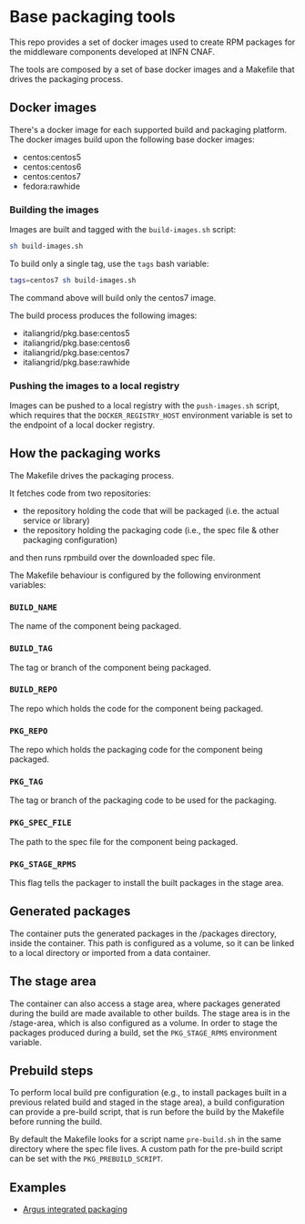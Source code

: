 # Base packaging tools

This repo provides a set of docker images used to create RPM packages for the
middleware components developed at INFN CNAF.

The tools are composed by a set of base docker images and a Makefile that 
drives the packaging process.

## Docker images

There's a docker image for each supported build and packaging platform.
The docker images build upon the following base docker images:

- centos:centos5
- centos:centos6
- centos:centos7
- fedora:rawhide

### Building the images

Images are built and tagged with the `build-images.sh` script:

```bash
sh build-images.sh
```

To build only a single tag, use the `tags` bash variable:

```bash
tags=centos7 sh build-images.sh
```

The command above will build only the centos7 image.

The build process produces the following images:

- italiangrid/pkg.base:centos5
- italiangrid/pkg.base:centos6
- italiangrid/pkg.base:centos7
- italiangrid/pkg.base:rawhide

### Pushing the images to a local registry

Images can be pushed to a local registry with the `push-images.sh` script,
which requires that the `DOCKER_REGISTRY_HOST` environment variable is set to
the endpoint of a local docker registry.

## How the packaging works

The Makefile drives the packaging process.

It fetches code from two repositories:
- the repository holding the code that will be packaged (i.e. the actual
  service or library)
- the repository holding the packaging code (i.e., the spec file & other
  packaging configuration)

and then runs rpmbuild over the downloaded spec file.

The Makefile behaviour is configured by the following environment variables:

### `BUILD_NAME`

The name of the component being packaged.

### `BUILD_TAG`

The tag or branch of the component being packaged.

### `BUILD_REPO`

The repo which holds the code for the component being packaged.

### `PKG_REPO`

The repo which holds the packaging code for the component being packaged.

### `PKG_TAG`

The tag or branch of the packaging code to be used for the packaging.

### `PKG_SPEC_FILE`

The path to the spec file for the component being packaged.

### `PKG_STAGE_RPMS`

This flag tells the packager to install the built packages in the stage area.

## Generated packages

The container puts the generated packages in the /packages directory, inside
the container. This path is configured as a volume, so it can be linked to a
local directory or imported from a data container.

## The stage area

The container can also access a stage area, where packages generated during the
build are made available to other builds.
The stage area is in the /stage-area, which is also configured as a volume.
In order to stage the packages produced during a build, set the `PKG_STAGE_RPMS`
environment variable.

## Prebuild steps

To perform local build pre configuration (e.g., to install packages built in a
previous related build and staged in the stage area), a build configuration can
provide a pre-build script, that is run before the build by the Makefile before
running the build.

By default the Makefile looks for a script name `pre-build.sh` in the same
directory where the spec file lives. A custom path for the pre-build script can be
set with the `PKG_PREBUILD_SCRIPT`.

## Examples

- [Argus integrated packaging](https://github.com/argus-authz/pkg.argus)
